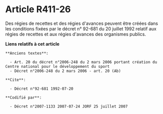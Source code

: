 # Article R411-26

Des régies de recettes et des régies d'avances peuvent être créées dans les conditions fixées par le décret n° 92-681 du 20
juillet 1992 relatif aux régies de recettes et aux régies d'avances des organismes publics.

**Liens relatifs à cet article**

	**Anciens textes**:

	  - Art. 20 du décret n°2006-248 du 2 mars 2006 portant création du Centre national pour le développement du sport
	  - Décret n°2006-248 du 2 mars 2006 - art. 20 (Ab)

	**Cite**:

	  - Décret n°92-681 1992-07-20

	**Codifié par**:

	  - Décret n°2007-1133 2007-07-24 JORF 25 juillet 2007
